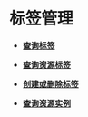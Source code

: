 # 标签管理<a name="ZH-CN_TOPIC_0066763616"></a>

-   **[查询标签](查询标签.md)**  

-   **[查询资源标签](查询资源标签.md)**  

-   **[创建或删除标签](创建或删除标签.md)**  

-   **[查询资源实例](查询资源实例.md)**  


